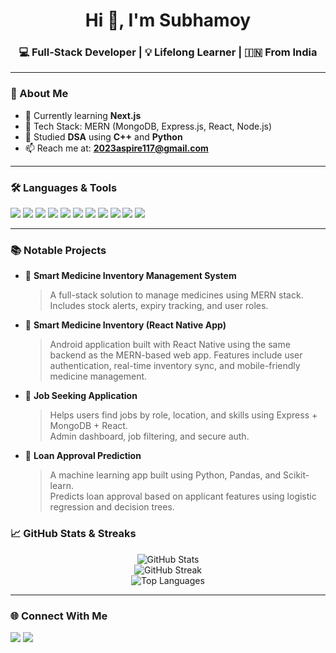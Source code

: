 <h1 align="center">Hi 👋, I'm Subhamoy</h1>
<h3 align="center">💻 Full-Stack Developer | 💡 Lifelong Learner | 🇮🇳 From India</h3>

---

### 🚀 About Me

- 🌱 Currently learning **Next.js** 
- 🔧 Tech Stack: MERN (MongoDB, Express.js, React, Node.js)
- 🧠 Studied **DSA** using **C++** and **Python**
- 📫 Reach me at: **2023aspire117@gmail.com**

---

### 🛠️ Languages & Tools

<p align="left">
  <img src="https://img.shields.io/badge/HTML5-e34c26?style=for-the-badge&logo=html5&logoColor=white"/>
  <img src="https://img.shields.io/badge/CSS3-1572b6?style=for-the-badge&logo=css3&logoColor=white"/>
  <img src="https://img.shields.io/badge/JavaScript-f7df1e?style=for-the-badge&logo=javascript&logoColor=black"/>
  <img src="https://img.shields.io/badge/React-20232A?style=for-the-badge&logo=react&logoColor=61DAFB"/>
  <img src="https://img.shields.io/badge/Node.js-339933?style=for-the-badge&logo=nodedotjs&logoColor=white"/>
  <img src="https://img.shields.io/badge/Express.js-000000?style=for-the-badge&logo=express&logoColor=white"/>
  <img src="https://img.shields.io/badge/MongoDB-4EA94B?style=for-the-badge&logo=mongodb&logoColor=white"/>
  <img src="https://img.shields.io/badge/Next.js-000000?style=for-the-badge&logo=nextdotjs&logoColor=white"/>
  <img src="https://img.shields.io/badge/Machine%20Learning-007acc?style=for-the-badge&logo=scikit-learn&logoColor=white"/>
  <img src="https://img.shields.io/badge/C++-00599C?style=for-the-badge&logo=cplusplus&logoColor=white"/>
  <img src="https://img.shields.io/badge/Python-3776ab?style=for-the-badge&logo=python&logoColor=white"/>
</p>

---

### 📚 Notable Projects

- 🧠 **Smart Medicine Inventory Management System**  
  > A full-stack solution to manage medicines using MERN stack.  
  > Includes stock alerts, expiry tracking, and user roles.
  
- 📱 **Smart Medicine Inventory (React Native App)**
  > Android application built with React Native using the same backend as the MERN-based web app.
  > Features include user authentication, real-time inventory sync, and mobile-friendly medicine management.
  
- 💼 **Job Seeking Application**  
  > Helps users find jobs by role, location, and skills using Express + MongoDB + React.  
  > Admin dashboard, job filtering, and secure auth.

- 🤖 **Loan Approval Prediction**  
  > A machine learning app built using Python, Pandas, and Scikit-learn.  
  > Predicts loan approval based on applicant features using logistic regression and decision trees.


### 📈 GitHub Stats & Streaks

<p align="center">
  <img src="https://github-readme-stats.vercel.app/api?username=subhamoy222&show_icons=true&theme=tokyonight" alt="GitHub Stats"/>
  <br>
  <img src="https://github-readme-streak-stats.herokuapp.com?user=subhamoy222&theme=tokyonight&date_format=M%20j%5B%2C%20Y%5D" alt="GitHub Streak"/>
  <br>
  <img src="https://github-readme-stats.vercel.app/api/top-langs/?username=subhamoy222&layout=compact&theme=tokyonight" alt="Top Languages"/>
</p>

---

### 🌐 Connect With Me

<p align="left">
  <a href="mailto:subhamoy@example.com"><img src="https://img.shields.io/badge/Email-D14836?style=for-the-badge&logo=gmail&logoColor=white"/></a>
  <a href="https://github.com/subhamoy222"><img src="https://img.shields.io/badge/GitHub-181717?style=for-the-badge&logo=github&logoColor=white"/></a>
  <!-- Add LinkedIn, Portfolio if available -->
</p>

